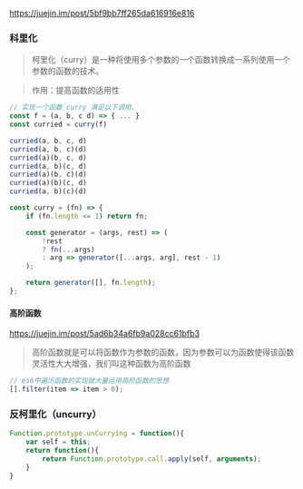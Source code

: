 https://juejin.im/post/5bf9bb7ff265da616916e816

### 科里化
> 柯里化（curry）是一种将使用多个参数的一个函数转换成一系列使用一个参数的函数的技术。

> 作用：提高函数的适用性


```javascript
// 实现一个函数 curry 满足以下调用、
const f = (a, b, c d) => { ... }
const curried = curry(f)

curried(a, b, c, d)
curried(a, b, c)(d)
curried(a)(b, c, d)
curried(a, b)(c, d)
curried(a)(b, c)(d)
curried(a)(b)(c, d)
curried(a, b)(c)(d)

const curry = (fn) => {
    if (fn.length <= 1) return fn;

    const generator = (args, rest) => (
        !rest
        ? fn(...args)
        : arg => generator([...args, arg], rest - 1)
    );

    return generator([], fn.length);
};
```

#### 高阶函数
https://juejin.im/post/5ad6b34a6fb9a028cc61bfb3

> 高阶函数就是可以将函数作为参数的函数，因为参数可以为函数使得该函数灵活性大大增强，我们叫这种函数为高阶函数

```javascript
// es6中遍历函数的实现就大量运用高阶函数的思想
[].filter(item => item > 0);
```


### 反柯里化（uncurry）
```javascript
Function.prototype.unCurrying = function(){
    var self = this;
    return function(){
        return Function.prototype.call.apply(self, arguments);
    }
}
```